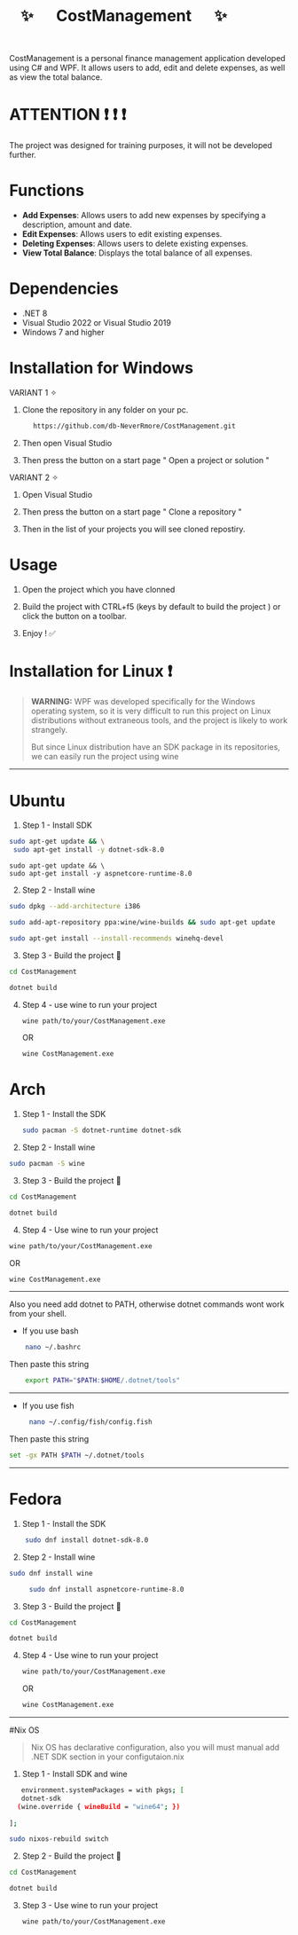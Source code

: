 
#  ⁣⁣⁣⁣⁣⁣⠀⠀⠀⠀⠀⠀⠀⠀⠀⠀⠀⠀⠀⠀⠀⠀⠀⠀⠀⠀⠀⠀⠀⠀⠀⠀⠀⠀⠀⠀⠀⠀⠀⠀⠀⠀⠀⠀⠀⠀⠀⠀⠀⠀⠀⠀⠀⠀⠀✨⠀⠀CostManagement⁣⁣⁣⠀⠀✨
⠀⠀⠀⠀⠀⠀⠀⠀⠀⠀⠀⠀⠀⠀⠀⠀⠀⠀⠀⠀⠀⠀⠀⠀⠀⠀⠀⠀⠀⠀⠀⠀⠀⠀⠀⠀⠀⠀⠀⠀⠀⠀⠀⠀⠀
⠀⠀⠀

CostManagement is a personal finance management application developed using C# and WPF. 
     It allows users to add, edit and delete expenses, as well as view the total balance.


 # ATTENTION  ❗ ❗ ❗
 
  The project was designed for training purposes, it will not be developed further.
     ⠀⠀
     ⠀⠀
     ⠀⠀
# Functions 
- **Add Expenses**: Allows users to add new expenses by specifying a description, amount and date.
- **Edit Expenses**: Allows users to edit existing expenses.
- **Deleting Expenses**: Allows users to delete existing expenses.
- **View Total Balance**: Displays the total balance of all expenses.

# Dependencies  

- .NET 8
- Visual Studio 2022 or Visual Studio 2019
- Windows 7 and higher

# Installation for Windows 


 VARIANT 1️ ✧


 1. Clone the repository in any folder on your pc.
    
    
  ```bash
        https://github.com/db-NeverRmore/CostManagement.git
  ```

 2. Then open Visual Studio

 3.  Then press the button on a start page  " Open a project or solution "

  VARIANT 2️ ✧

  1. Open Visual Studio

  2.  Then press the button on a start page " Clone a repository "

  3.  Then in the list of your projects you will see cloned repostiry.


   # Usage
1. Open the project which you have clonned
      
2. Build the project with CTRL+f5 (keys by default to build the project ) or click the button on a toolbar.

3. Enjoy ! ✅




# Installation for Linux ❗

> **WARNING:** WPF was developed specifically for the Windows operating system, so it is very difficult to run this project on Linux distributions without extraneous tools, and the project is likely to work strangely.
> 
> But since Linux distribution have an SDK package in its repositories, we can easily run the project using wine
      
------------------------------------

 # Ubuntu 
 1. Step 1  -  Install  SDK

 ```bash
 sudo apt-get update && \
  sudo apt-get install -y dotnet-sdk-8.0
 ```

```
sudo apt-get update && \
sudo apt-get install -y aspnetcore-runtime-8.0
```

2. Step 2  - Install wine

 ```bash
sudo dpkg --add-architecture i386

sudo add-apt-repository ppa:wine/wine-builds && sudo apt-get update

sudo apt-get install --install-recommends winehq-devel

```
     
3. Step 3 - Build the project    🔨
   
```bash
cd CostManagement
```
```bash
dotnet build
```


4. Step 4 - use wine to run your project

   ```bash
   wine path/to/your/CostManagement.exe
   ```
   
   OR

   ```bash
   wine CostManagement.exe
   ```


 # Arch
  1. Step 1  -  Install the SDK

     ```bash
     sudo pacman -S dotnet-runtime dotnet-sdk
     ```

  2. Step 2 - Install wine

```bash
sudo pacman -S wine
```   
     
  3. Step 3 - Build the project   🔨

  ```bash
cd CostManagement
```
```bash
dotnet build
```




 4. Step 4 - Use wine to run your project

   ```bash
   wine path/to/your/CostManagement.exe
   ```
   
   OR

   ```bash
   wine CostManagement.exe
   ```
---------------------------------

 Also you need add dotnet to PATH, otherwise dotnet commands wont work from your shell.

- If you use bash 

```bash
    nano ~/.bashrc
```

Then paste this string

``` bash
    export PATH="$PATH:$HOME/.dotnet/tools"
```
------------------------------------

- If you use fish 

```bash
     nano ~/.config/fish/config.fish
```

Then paste this string

```bash
set -gx PATH $PATH ~/.dotnet/tools
```



---------------------------------
 


 # Fedora

   1. Step 1  -  Install the SDK

```bash
    sudo dnf install dotnet-sdk-8.0
```
   2. Step 2 - Install wine

```bash
sudo dnf install wine
```

```bash
     sudo dnf install aspnetcore-runtime-8.0
```
     
  3. Step 3 - Build the project    🔨

  ```bash
cd CostManagement
```
```bash
dotnet build
```


4. Step 4 - Use wine to run your project

   ```bash
   wine path/to/your/CostManagement.exe
   ```
   
   OR

   ```bash
   wine CostManagement.exe
   ```

---------------------------------   


#Nix OS
>Nix OS has declarative configuration, also you will must manual add  .NET SDK section in your configutaion.nix

1. Step 1 - Install SDK and wine 

```bash
   environment.systemPackages = with pkgs; [
   dotnet-sdk
  (wine.override { wineBuild = "wine64"; })
   
];
```

          
```bash
sudo nixos-rebuild switch
```

 
  2. Step 2 - Build the project    🔨

  ```bash
cd CostManagement
```
```bash
dotnet build
```

3. Step 3 - Use wine to run your project

   ```bash
   wine path/to/your/CostManagement.exe
   ```
     


    



